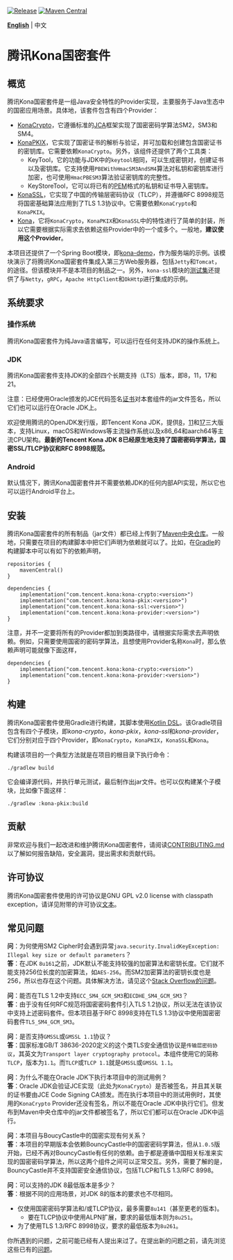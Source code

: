 [![Release](https://img.shields.io/badge/Release-1.0.12-brightgreen)](https://github.com/Tencent/TencentKonaSMSuite/releases/tag/v1.0.12)
[![Maven Central](https://img.shields.io/badge/Maven_Central-gray)](https://central.sonatype.com/search?q=com.tencent.kona)

**[English]** | 中文

# 腾讯Kona国密套件

## 概览

腾讯Kona国密套件是一组Java安全特性的Provider实现，主要服务于Java生态中的国密应用场景。具体地，该套件包含有四个Provider：

- [KonaCrypto]，它遵循标准的[JCA]框架实现了国密密码学算法SM2，SM3和SM4。
- [KonaPKIX]，它实现了国密证书的解析与验证，并可加载和创建包含国密证书的密钥库。它需要依赖`KonaCrypto`。另外，该组件还提供了两个工具类：
  - KeyTool，它的功能与JDK中的`keytool`相同，可以生成密钥对，创建证书以及密钥库。它支持使用`PBEWithHmacSM3AndSM4`算法对私钥和密钥库进行加密，也可使用`HmacPBESM3`算法验证密钥库的完整性。
  - KeyStoreTool，它可以将已有的[PEM]格式的私钥和证书导入密钥库。
- [KonaSSL]，它实现了中国的传输层密码协议（TLCP），并遵循RFC 8998规范将国密基础算法应用到了TLS 1.3协议中。它需要依赖`KonaCrypto`和`KonaPKIX`。
- [Kona]，它将`KonaCrypto`，`KonaPKIX`和`KonaSSL`中的特性进行了简单的封装，所以它需要根据实际需求去依赖这些Provider中的一个或多个。一般地，**建议使用这个Provider**。

本项目还提供了一个Spring Boot模块，即[kona-demo]，作为服务端的示例。该模块演示了将腾讯Kona国密套件集成入第三方Web服务器，包括`Jetty`和`Tomcat`，的途径。但该模块并不是本项目的制品之一。另外，`kona-ssl`模块的[测试集]还提供了与`Netty`，`gRPC`，`Apache HttpClient`和`OkHttp`进行集成的示例。

## 系统要求

### 操作系统
腾讯Kona国密套件为纯Java语言编写，可以运行在任何支持JDK的操作系统上。

### JDK
腾讯Kona国密套件支持JDK的全部四个长期支持（LTS）版本，即8，11，17和21。

注意：已经使用Oracle颁发的JCE代码签名[证书]对本套组件的jar文件签名，所以它们也可以运行在Oracle JDK上。

欢迎使用腾讯的OpenJDK发行版，即Tencent Kona JDK，提供[8]，[11]和[17]三大版本，支持Linux，macOS和Windows等主流操作系统以及x86_64和aarch64等主流CPU架构。**最新的Tencent Kona JDK 8已经原生地支持了国密密码学算法，国密SSL/TLCP协议和RFC 8998规范。**

### Android
默认情况下，腾讯Kona国密套件并不需要依赖JDK的任何内部API实现，所以它也可以运行Android平台上。

## 安装
腾讯Kona国密套件的所有制品（jar文件）都已经上传到了[Maven中央仓库]。一般地，只需要在项目的构建脚本中把它们声明为依赖就可以了。比如，在[Gradle]的构建脚本中可以有如下的依赖声明，

```
repositories {
    mavenCentral()
}

dependencies {
    implementation("com.tencent.kona:kona-crypto:<version>")
    implementation("com.tencent.kona:kona-pkix:<version>")
    implementation("com.tencent.kona:kona-ssl:<version>")
    implementation("com.tencent.kona:kona-provider:<version>")
}
```

注意，并不一定要将所有的Provider都加到类路径中，请根据实际需求去声明依赖。例如，只需要使用国密的密码学算法，且想使用Provider名称`Kona`时，那么依赖声明可能就像下面这样，

```
dependencies {
    implementation("com.tencent.kona:kona-crypto:<version>")
    implementation("com.tencent.kona:kona-provider:<version>")
}
```

## 构建
腾讯Kona国密套件使用Gradle进行构建，其脚本使用[Kotlin DSL]。该Gradle项目包含有四个子模块，即*kona-crypto*，*kona-pkix*，*kona-ssl*和*kona-provider*，它们分别对应于四个Provider，即`KonaCrypto`，`KonaPKIX`，`KonaSSL`和`Kona`。

构建该项目的一个典型方法就是在项目的根目录下执行命令：

```
./gradlew build
```

它会编译源代码，并执行单元测试，最后制作出jar文件。也可以仅构建某个子模块，比如像下面这样：

```
./gradlew :kona-pkix:build
```

## 贡献
非常欢迎与我们一起改进和维护腾讯Kona国密套件，请阅读[CONTRIBUTING.md]以了解如何报告缺陷，安全漏洞，提出需求和贡献代码。

## 许可协议
腾讯Kona国密套件使用的许可协议是GNU GPL v2.0 license with classpath exception，请详见附带的许可协议[文本]。

## 常见问题
**问**：为何使用SM2 Cipher时会遇到异常`java.security.InvalidKeyException: Illegal key size or default parameters`？<br>
**答**：在JDK `8u161`之前，JDK默认不能支持较强的加密算法和密钥长度。它们就不能支持256位长度的加密算法，如`AES-256`。而SM2加密算法的密钥长度也是256，所以也存在这个问题。具体解决方法，请见这个[Stack Overflow的问题]。

**问**：能否在TLS 1.2中支持`ECC_SM4_GCM_SM3`和`ECDHE_SM4_GCM_SM3`？<br>
**答**：由于没有任何RFC规范将国密密码套件引入TLS 1.2协议，所以无法在该协议中支持上述密码套件。但本项目基于RFC 8998支持在TLS 1.3协议中使用国密密码套件`TLS_SM4_GCM_SM3`。

**问**：是否支持`GMSSL`或`GMSSL 1.1`协议？<br>
**答**：国家标准GB/T 38636-2020定义的这个类TLS安全通信协议是`传输层密码协议`，其英文为`Transport layer cryptography protocol`。本组件使用它的简称`TLCP`，版本为`1.1`。而`TLCP`或`TLCP 1.1`就是`GMSSL`或`GMSSL 1.1`。

**问**：为什么不能在Oracle JDK下执行本项目中的测试用例？<br>
**答**：Oracle JDK会验证JCE实现（此处为`KonaCrypto`）是否被签名，并且其关联的证书要由JCE Code Signing CA颁发。而在执行本项目中的测试用例时，其使用的`KonaCrypto` Provider还没有签名，所以不能在Oracle JDK中执行它们。但发布到Maven中央仓库中的jar文件都被签名了，所以它们都可以在Oracle JDK中运行。

**问**：本项目与BoucyCastle中的国密实现有何关系？<br>
**答**：本项目的早期版本会依赖BouncyCastle中的国密密码学算法，但从`1.0.5`版开始，已经不再对BouncyCastle有任何的依赖。由于都是遵循中国相关标准来实现的国密密码学算法，所以这两个组件之间可以正常交互。另外，需要了解的是，BouncyCastle并不支持国密安全通信协议，包括TLCP和TLS 1.3/RFC 8998。

**问**：可以支持的JDK 8最低版本是多少？<br>
**答**：根据不同的应用场景，对JDK 8的版本的要求也不尽相同。
- 仅使用国密密码学算法和/或TLCP协议，最多需要`8u141`（甚至更老的版本)。
  - 要在TLCP协议中使用ALPN扩展，要求的最低版本则为`8u251`。
- 为了使用TLS 1.3/RFC 8998协议，要求的最低版本为`8u261`。

你所遇到的问题，之前可能已经有人提出来过了。在提出新的问题之前，请先浏览这些已有的[问题]。

[English]:
<README.md>

[JCA]:
<https://docs.oracle.com/en/java/javase/11/security/java-cryptography-architecture-jca-reference-guide.html>

[KonaCrypto]:
<kona-crypto/README_cn.md>

[KonaPKIX]:
<kona-pkix/README_cn.md>

[PEM]:
<https://en.wikipedia.org/wiki/Privacy-Enhanced_Mail>

[KonaSSL]:
<kona-ssl/README_cn.md>

[Kona]:
<kona-provider/README_cn.md>

[kona-demo]:
<kona-demo/README_cn.md>

[测试集]:
<kona-ssl/src/test/java/com/tencent/kona/ssl/demo>

[证书]:
<https://www.oracle.com/java/technologies/javase/getcodesigningcertificate.html#jcacodesigning>

[8]:
<https://github.com/Tencent/TencentKona-8>

[11]:
<https://github.com/Tencent/TencentKona-11>

[17]:
<https://github.com/Tencent/TencentKona-17>

[Maven中央仓库]:
<https://repo1.maven.org/maven2/com/tencent/kona/>

[Gradle]:
<https://gradle.org>

[Kotlin DSL]:
<https://docs.gradle.org/current/userguide/kotlin_dsl.html>

[CONTRIBUTING.md]:
<CONTRIBUTING_cn.md>

[文本]:
<LICENSE.txt>

[Stack Overflow的问题]:
<https://stackoverflow.com/questions/3862800/invalidkeyexception-illegal-key-size>

[问题]:
<https://github.com/Tencent/TencentKonaSMSuite/issues?q=is%3Aissue+label%3Aquestion>
